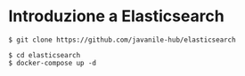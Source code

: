 # Introduzione a Elasticsearch

```
$ git clone https://github.com/javanile-hub/elasticsearch
````

````
$ cd elasticsearch
$ docker-compose up -d
````
